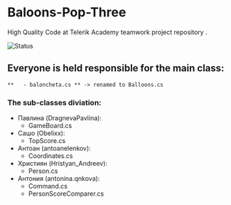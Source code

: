 # Baloons-Pop-Three
High Quality Code at Telerik Academy teamwork project repository . 

![Status](https://ci.appveyor.com/api/projects/status/bvkulm3q7su8ot67)

## Everyone is held responsible for the main class:
    **   - baloncheta.cs ** -> renamed to Balloons.cs
### The sub-classes diviation:

* Павлина (DragnevaPavlina):
	- GameBoard.cs
* Сашо (Obelixx):
	- TopScore.cs
* Антоан (antoanelenkov):
	- Coordinates.cs
* Християн (Hristyan_Andreev):
	- Person.cs
* Антония (antonina.qnkova):
	- Command.cs
	- PersonScoreComparer.cs


